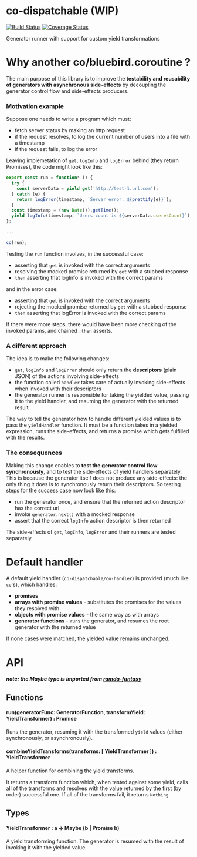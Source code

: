 # co-dispatchable (WIP)
[![Build Status](https://travis-ci.org/Naissur/co-dispatchable.svg?branch=master)](https://travis-ci.org/Naissur/co-dispatchable)
[![Coverage Status](https://coveralls.io/repos/Naissur/co-dispatchable/badge.svg?branch=master&service=github)](https://coveralls.io/github/Naissur/co-dispatchable?branch=master)

Generator runner with support for custom yield transformations

# Why another co/bluebird.coroutine ?

The main purpose of this library is to improve the **testability and reusability of generators with asynchronous side-effects** by decoupling the generator control flow and side-effects producers.


### Motivation example

Suppose one needs to write a program which must:

- fetch server status by making an http request
- if the request resolves, to log the current number of users into a file with a timestamp
- if the request fails, to log the error

Leaving implemetation of `get`, `logInfo` and `logError` behind (they return Promises), the code might look like this:

```javascript
export const run = function* () {
  try {
    const serverData = yield get('http://test-1.url.com');
  } catch (e) {
    return logError(timestamp, `Server error: ${prettify(e)}`);
  }
  const timestamp = (new Date()).getTime();
  yield logInfo(timestamp, `Users count is ${serverData.useresCount}`);
};

...

co(run);
```

Testing the `run` function involves, in the successful case:

- asserting that `get` is invoked with the correct arguments
- resolving the mocked promise returned by `get` with a stubbed response
- `then` asserting that logInfo is invoked with the correct params

and in the error case:

- asserting that `get` is invoked with the correct arguments
- rejecting the mocked promise returned by `get` with a stubbed response
- `then` asserting that logError is invoked with the correct params

If there were more steps, there would have been more checking of the invoked params, and chained `.then` asserts.



### A different approach

The idea is to make the following changes:

- `get`, `logInfo` and `logError` should only return the **descriptors** (plain JSON) of the actions involving side-effects
- the function called `handler` takes care of actually invoking side-effects when invoked with their descriptors 
- the generator runner is responsible for taking the yielded value, passing it to the yield handler, and resuming the generator with the returned result

The way to tell the generator how to handle different yielded values is to pass the `yieldHandler` function. It must be a function takes in a yielded expression, runs the side-effects, and returns a promise which gets fulfilled with the results.

### The consequences

Making this change enables to **test the generator control flow synchronously**, and to test the side-effects of yield handlers separately. This is because the generator itself does not produce any side-effects: the only thing it does is to synchronously return their descriptors. So testing steps for the success case now look like this:

- run the generator once, and ensure that the returned action descriptor has the correct url
- invoke `generator.next()` with a mocked response
- assert that the correct `logInfo` action descriptor is then returned

The side-effects of `get`, `logInfo`, `logError` and their runners are tested separately.

# Default handler

A default yield handler (`co-dispatchable/co-handler`) is provided (much like `co`'s), which handles:

- **promises**
- **arrays with promise values** - substitutes the promises for the values they resolved with
- **objects with promise values** - the same way as with arrays
- **generator functions** - `run`s the generator, and resumes the root generator with the returned value

If none cases were matched, the yielded value remains unchanged.


# API

##### note: the Maybe type is imported from [ramda-fantasy](https://www.npmjs.com/package/ramda-fantasy)


## Functions


#### run(generatorFunc: GeneratorFunction, transformYield: YieldTransformer) : Promise

Runs the generator, resuming it with the transformed `yield` values (either synchronously, or asynchronously).


#### combineYieldTransforms(transforms: [ YieldTransformer ]) : YieldTransformer

A helper function for combining the yield transforms.

It returns a transform function which, when tested against some yield, calls all of the transforms and resolves with the value returned by the first (by order) successful one. If all of the transforms fail, it returns `Nothing`.


## Types


#### YieldTransformer : a -> Maybe (b | Promise b)

A yield transforming function. The generator is resumed with the result of invoking it with the yielded value.

